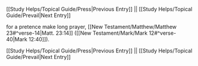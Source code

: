 [[Study Helps/Topical Guide/Press|Previous Entry]]  ||  [[Study Helps/Topical Guide/Prevail|Next Entry]]

 for a pretence make long prayer, [[New Testament/Matthew/Matthew 23#^verse-14|Matt. 23:14]] ([[New Testament/Mark/Mark 12#^verse-40|Mark 12:40]]).

[[Study Helps/Topical Guide/Press|Previous Entry]]  ||  [[Study Helps/Topical Guide/Prevail|Next Entry]]